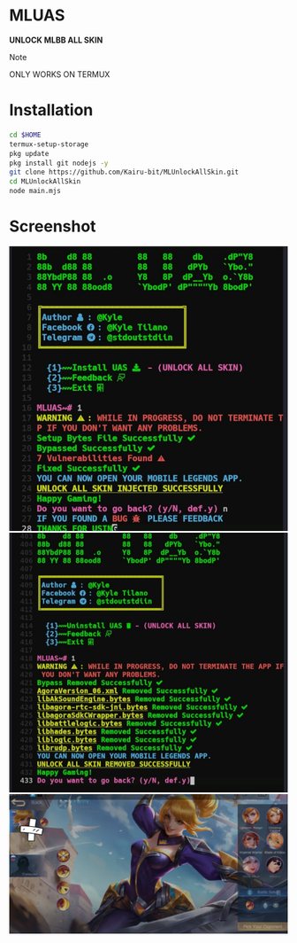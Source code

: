 # **MLUAS**
**UNLOCK MLBB ALL SKIN**
> [!NOTE]
> ONLY WORKS ON TERMUX
# **Installation**
```bash
cd $HOME
termux-setup-storage
pkg update
pkg install git nodejs -y
git clone https://github.com/Kairu-bit/MLUnlockAllSkin.git
cd MLUnlockAllSkin
node main.mjs
```
# **Screenshot**
![MLUASSS1](./images/MLUAS1.jpg)
![MLUASSS2](./images/MLUAS2.jpg)
![MLUASSS3](./images/MLUAS3.jpg)
